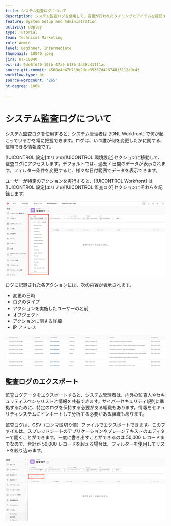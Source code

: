 ```yaml
---
title: システム監査ログについて
description: システム監査ログを使用して、変更が行われたタイミングとアイテムを確認する方法を説明します。
feature: System Setup and Administration
activity: deploy
type: Tutorial
team: Technical Marketing
role: Admin
level: Beginner, Intermediate
thumbnail: 10040.jpeg
jira: KT-10040
exl-id: 9de6fd40-10fb-47a6-b186-3a38c411f1ac
source-git-commit: 4568e4e47b719e2dee35357d42674613112a9c43
workflow-type: ht
source-wordcount: '265'
ht-degree: 100%

---
```


# システム監査ログについて

システム監査ログを使用すると、システム管理者は [!DNL Workfront] で何が起こっているかを常に把握できます。ログは、いつ誰が何を変更したかに関する、信頼できる情報源です。

[!UICONTROL 設定]エリアの[!UICONTROL 環境設定]セクションに移動して、監査ログにアクセスします。デフォルトでは、過去 7 日間のデータが表示されます。フィルター条件を変更すると、様々な日付範囲でデータを表示できます。

ユーザーが特定のアクションを実行すると、[!UICONTROL Workfront] は[!UICONTROL 設定]エリアの[!UICONTROL 監査ログ]セクションにそれらを記録します。

![設定の[!UICONTROL 監査ログ]ページのログタイプドロップダウンメニュー](assets/admin-fund-audit-log-1.png)

ログに記録された各アクションには、次の内容が表示されます。

* 変更の日時
* ログのタイプ
* アクションを実施したユーザーの名前
* オブジェクト
* アクションに関する詳細
* IP アドレス

![[!UICONTROL 監査ログ]リスト](assets/admin-fund-audit-log-2.JPG)

## 監査ログのエクスポート

監査ログデータをエクスポートすると、システム管理者は、内外の監査人やセキュリティスペシャリストと情報を共有できます。サイバーセキュリティ規則に準拠するために、特定のログを保持する必要がある組織もあります。情報をセキュリティシステムにインポートして分析する必要がある組織もあります。

監査ログは、CSV（コンマ区切り値）ファイルでエクスポートできます。このファイルは、スプレッドシートのアプリケーションやプレーンテキストのエディターで開くことができます。一度に書き出すことができるのは 50,000 レコードまでなので、合計が 50,000 レコードを超える場合は、フィルターを使用してリストを絞り込みます。

![[!UICONTROL 監査ログ]ページの「書き出し」ボタン](assets/admin-fund-audit-log-3.png)

<!--
learn more URLs
Audit logs
Managing audit logs
-->

